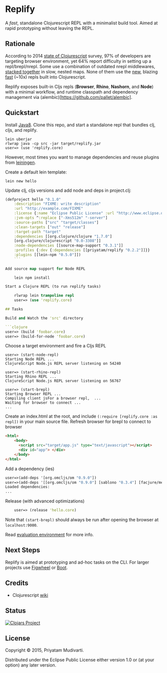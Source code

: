 Replify
=======

A _fast_, standalone Clojurescript REPL with a minimalist build tool. Aimed at
rapid prototyping without leaving the REPL.

## Rationale

According to 2014
[state of Clojurescript](https://cognitect.wufoo.com/reports/state-of-clojurescript-2014-results/)
survey, 97% of developers are targeting browser environment, yet 64% report
difficulty in setting up a repl/brepl/nrepl. Some use a combination of
outdated nrepl middlewares,
[stacked together](https://github.com/plexus/chestnut/blob/master/src/leiningen/new/chestnut/project.clj)
in slow, nested maps. None of them use the
[new](http://swannodette.github.io/2014/12/29/nodejs-of-my-dreams/), blazing
[fast](http://swannodette.github.io/2015/01/02/the-essence-of-clojurescript-redux/) (~10x)
repls built into Clojurescript.

Replify exposes built-in Cljs repls (**Browser**, **Rhino**,
**Nashorn**, and **Node**) with a minimal workflow, and runtime classpath
and dependency management via (alembic)[https://github.com/pallet/alembic].

## Quickstart

Install [Java8](http://www.oracle.com/technetwork/java/javase/downloads/jdk8-downloads-2133151.html). Clone this repo, and start a standalone repl that bundles clj, cljs, and replify.

	lein uberjar
	rlwrap java -cp src -jar target/replify.jar
	user=> (use 'replify.core)
	
However, most times you want to manage dependencies and reuse plugins from [leiningen](http://leiningen.org).

Create a default lein template:

	lein new hello

Update clj, cljs versions and add node and deps in project.clj:

```clojure
(defproject hello "0.1.0"
	:description "FIXME: write description"
	:url "http://example.com/FIXME"
	:license {:name "Eclipse Public License" :url "http://www.eclipse.org/legal/epl-v10.html"}
	:jvm-opts ^:replace ["-Xms512m" "-server"]
	:source-paths ["src" "target/classes"]
	:clean-targets ["out" "release"]
	:target-path "target"
	:dependencies [[org.clojure/clojure "1.7.0"]
    [org.clojure/clojurescript "0.0-3308"]]
	:node-dependencies [[source-map-support "0.3.1"]]
	:profiles {:dev {:dependencies [[priyatam/replify "0.2.2"]]}}
	:plugins [[lein-npm "0.5.0"]])
	```
	
Add source map support for Node REPL

	lein npm install

Start a Clojure REPL (to run replify tasks)

	rlwrap lein trampoline repl
	user=> (use 'replify.core)

## Tasks

Build and Watch the 'src' directory

```clojure
user=> (build 'foobar.core)
user=> (build-for-node 'foobar.core)
```
	
Choose a target environment and fire a Cljs REPL

```
user=> (start-node-repl)
Starting Node REPL ...
ClojureScript Node.js REPL server listening on 54240
	
user=> (start-rhino-repl)
Starting Rhino REPL ...
ClojureScript Node.js REPL server listening on 56767
	
user=> (start-brepl)
Starting Browser REPL ...
Compiling client jsFor a browser repl,  ...
Waiting for browser to connect ...
...
```

Create an index.html at the root, and include `(:require [replify.core :as repl])` in your main source file. Refresh browser for brepl to connect to browser

```html
<html>
	<body>
      <script src="target/app.js" type="text/javascript"></script>
      <div id="app"> </div>
    </body>
</html>
```

Add a dependency (ies)

```clojure
user=>(add-deps '[org.omcljs/om "0.9.0"])
user=>(add-deps '[[org.omcljs/om "0.9.0"] [sablono "0.3.4"] [facjure/mesh "0.3.0"]])
Loaded dependencies:
...
```

Release (with advanced optimizations)

```clojure
	user=> (release 'hello.core)
```
	
Note that `(start-brepl)` should always be run after opening the browser at
`localhost:9000`.

Read [evaluation environment](https://github.com/clojure/clojurescript/wiki/The-REPL-and-Evaluation-Environments#browser-as-evaluation-environment) for more info.

## Next Steps

Replify is aimed at prototyping and ad-hoc tasks on the CLI. For larger projects
use [Figwheel](https://github.com/bhauman/lein-figwheel) or
[Boot](https://github.com/adzerk-oss/boot-cljs).

## Credits

- Clojurescript [wiki](https://github.com/clojure/clojurescript/wiki/Running-REPLs)

## Status

[![Clojars Project](http://clojars.org/priyatam/replify/latest-version.svg)](http://clojars.org/priyatam/replify)

## License

Copyright © 2015, Priyatam Mudivarti.

Distributed under the Eclipse Public License either version 1.0 or (at your option) any later version.
